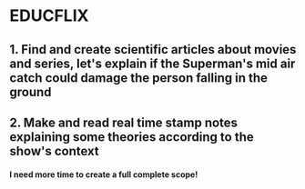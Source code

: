 # EDUCFLIX

## 1. Find and create scientific articles about movies and series, let's explain if the Superman's mid air catch could damage the person falling in the ground

## 2. Make and read real time stamp notes explaining some theories according to the show's context

#### I need more time to create a full complete scope!